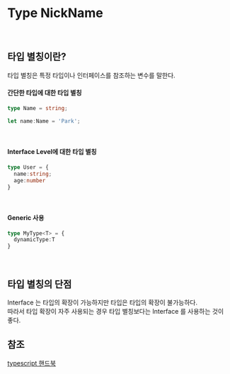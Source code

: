 # Type NickName

<br>

## 타입 별칭이란?

타입 별칭은 특정 타입이나 인터페이스를 참조하는 변수를 말한다.

#### 간단한 타입에 대한 타입 별칭

```typescript
type Name = string;

let name:Name = 'Park';
```

<br>

#### Interface Level에 대한 타입 별칭
```typescript
type User = {
  name:string;
  age:number
}
```

<br>

#### Generic 사용
```typescript
type MyType<T> = {
  dynamicType:T
}
```

<br>

## 타입 별칭의 단점

Interface 는 타입의 확장이 가능하지만 타입은 타입의 확장이 불가능하다.  
따라서 타입 확장이 자주 사용되는 경우 타입 별칭보다는 Interface 를 사용하는 것이 좋다.

## 참조

[typescript 핸드북](https://joshua1988.github.io/ts/guide/type-alias.html#%ED%83%80%EC%9E%85-%EB%B3%84%EC%B9%AD-type-aliases)
